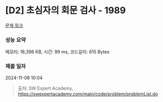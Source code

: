 # [D2] 초심자의 회문 검사 - 1989 

[문제 링크](https://swexpertacademy.com/main/code/problem/problemDetail.do?contestProbId=AV5PyTLqAf4DFAUq) 

### 성능 요약

메모리: 18,396 KB, 시간: 99 ms, 코드길이: 615 Bytes

### 제출 일자

2024-11-08 10:04



> 출처: SW Expert Academy, https://swexpertacademy.com/main/code/problem/problemList.do
